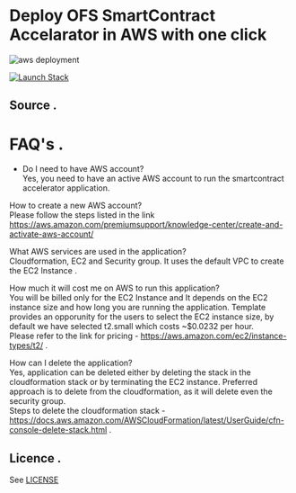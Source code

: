# Deploy OFS SmartContract Accelarator in AWS with one click







![aws deployment](https://github.com/objectfrontiergit/smart-contract-accelerator/blob/master/aws/images/AWS.svg)  







<a href="https://console.aws.amazon.com/cloudformation/home?region=us-east-1#/stacks/new?stackName=BCBOneClickDeployment&amp;templateURL=https://s3.amazonaws.com/ecs-cfn-templates-101/oneclickdeployment.json" target="_blank"><span class="inlinemediaobject"><img alt="Launch Stack" src="https://docs.aws.amazon.com/AWSCloudFormation/latest/UserGuide/images/cloudformation-launch-stack-button.png"></a>
## Source . 

# FAQ's . 
- Do I need to have AWS account?  
Yes, you need to have an active AWS account to run the smartcontract accelerator application.  
  
How to create a new AWS account?  
Please follow the steps listed in the link https://aws.amazon.com/premiumsupport/knowledge-center/create-and-activate-aws-account/  
  
What AWS services are used in the application?  
Cloudformation, EC2 and Security group. It uses the default VPC to create the EC2 Instance . 
  
How much it will cost me on AWS to run this application?  
You will be billed only for the EC2 Instance and It depends on the EC2 instance size and how long you are running the application. Template provides an opporunity for the users to select the EC2 instance size, by default we have selected t2.small which costs ~$0.0232 per hour.  
Please refer to the link for pricing - https://aws.amazon.com/ec2/instance-types/t2/ . 
  
How can I delete the application?  
Yes, application can be deleted either by deleting the stack in the cloudformation stack or by terminating the EC2 instance. Preferred approach is to delete from the cloudformation, as it will delete even the security group.  
Steps to delete the cloudformation stack - https://docs.aws.amazon.com/AWSCloudFormation/latest/UserGuide/cfn-console-delete-stack.html . 

## Licence . 

See [LICENSE](LICENSE) 

